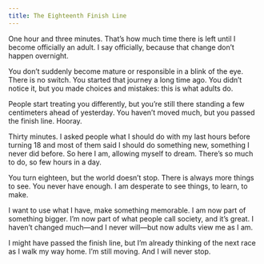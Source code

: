 ```yaml
---
title: The Eighteenth Finish Line
---
```


One hour and three minutes. That’s how much time there is left until I become officially an adult. I say officially, because that change don’t happen overnight.

You don’t suddenly become mature or responsible in a blink of the eye. There is no switch. You started that journey a long time ago. You didn’t notice it, but you made choices and mistakes: this is what adults do.

People start treating you differently, but you’re still there standing a few centimeters ahead of yesterday. You haven’t moved much, but you passed the finish line. Hooray.

Thirty minutes. I asked people what I should do with my last hours before turning 18 and most of them said I should do something new, something I never did before. So here I am, allowing myself to dream. There’s so much to do, so few hours in a day.

You turn eighteen, but the world doesn’t stop. There is always more things to see. You never have enough. I am desperate to see things, to learn, to make.

I want to use what I have, make something memorable. I am now part of something bigger. I’m now part of what people call society, and it’s great. I haven’t changed much—and I never will—but now adults view me as I am.

I might have passed the finish line, but I’m already thinking of the next race as I walk my way home. I’m still moving. And I will never stop.
